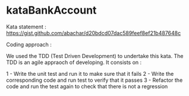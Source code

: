 # kataBankAccount

Kata statement : https://gist.github.com/abachar/d20bdcd07dac589feef8ef21b487648c

Coding approach : 

 We used the TDD (Test Driven Development) to undertake this kata. The TDD is an agile appraoch of developing. It consists on :
 
 1 - Write the unit test and run it to make sure that it fails
 2 - Write the corresponding code and run test to verify that it passes
 3 - Refactor the code and run the test again to check that there is not a regression
